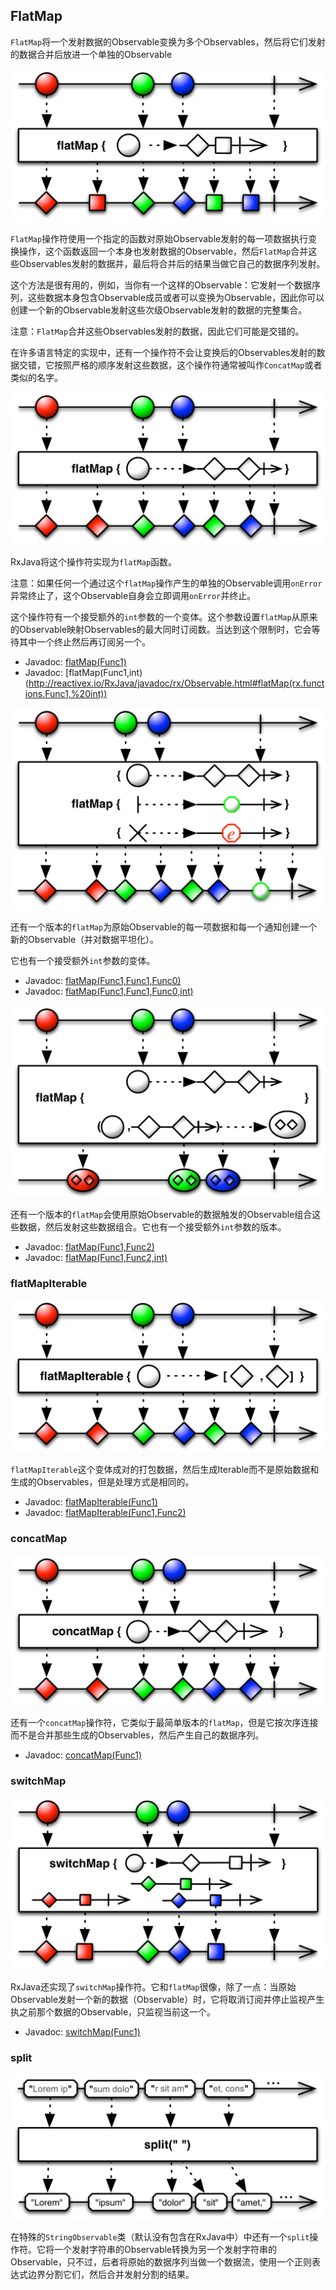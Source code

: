 

## FlatMap

`FlatMap`将一个发射数据的Observable变换为多个Observables，然后将它们发射的数据合并后放进一个单独的Observable

![flatMap](../images/operators/flatMap.png)

`FlatMap`操作符使用一个指定的函数对原始Observable发射的每一项数据执行变换操作，这个函数返回一个本身也发射数据的Observable，然后`FlatMap`合并这些Observables发射的数据并，最后将合并后的结果当做它自己的数据序列发射。

这个方法是很有用的，例如，当你有一个这样的Observable：它发射一个数据序列，这些数据本身包含Observable成员或者可以变换为Observable，因此你可以创建一个新的Observable发射这些次级Observable发射的数据的完整集合。

注意：`FlatMap`合并这些Observables发射的数据，因此它们可能是交错的。

在许多语言特定的实现中，还有一个操作符不会让变换后的Observables发射的数据交错，它按照严格的顺序发射这些数据，这个操作符通常被叫作`ConcatMap`或者类似的名字。

![mergeMap](../images/operators/mergeMap.png)

RxJava将这个操作符实现为`flatMap`函数。

注意：如果任何一个通过这个`flatMap`操作产生的单独的Observable调用`onError`异常终止了，这个Observable自身会立即调用`onError`并终止。

这个操作符有一个接受额外的`int`参数的一个变体。这个参数设置`flatMap`从原来的Observable映射Observables的最大同时订阅数。当达到这个限制时，它会等待其中一个终止然后再订阅另一个。

* Javadoc: [flatMap(Func1)](http://reactivex.io/RxJava/javadoc/rx/Observable.html#flatMap(rx.functions.Func1))
* Javadoc: [flatMap(Func1,int)(http://reactivex.io/RxJava/javadoc/rx/Observable.html#flatMap(rx.functions.Func1,%20int))

![mergeMap.nce](../images/operators/mergeMap.nce.png)

还有一个版本的`flatMap`为原始Observable的每一项数据和每一个通知创建一个新的Observable（并对数据平坦化）。

它也有一个接受额外`int`参数的变体。

* Javadoc: [flatMap(Func1,Func1,Func0)](http://reactivex.io/RxJava/javadoc/rx/Observable.html#flatMap(rx.functions.Func1,%20rx.functions.Func1,%20rx.functions.Func0))
* Javadoc: [flatMap(Func1,Func1,Func0,int)](http://reactivex.io/RxJava/javadoc/rx/Observable.html#flatMap(rx.functions.Func1,%20rx.functions.Func1,%20rx.functions.Func0,%20int))

![mergeMap.r](../images/operators/mergeMap.r.png)

还有一个版本的`flatMap`会使用原始Observable的数据触发的Observable组合这些数据，然后发射这些数据组合。它也有一个接受额外`int`参数的版本。

* Javadoc: [flatMap(Func1,Func2)](http://reactivex.io/RxJava/javadoc/rx/Observable.html#flatMap(rx.functions.Func1,%20rx.functions.Func2))
* Javadoc: [flatMap(Func1,Func2,int)](http://reactivex.io/RxJava/javadoc/rx/Observable.html#flatMap(rx.functions.Func1,%20rx.functions.Func2,%20int))

### flatMapIterable

![mergeMapIterable](../images/operators/mergeMapIterable.png)

`flatMapIterable`这个变体成对的打包数据，然后生成Iterable而不是原始数据和生成的Observables，但是处理方式是相同的。

* Javadoc: [flatMapIterable(Func1)](http://reactivex.io/RxJava/javadoc/rx/Observable.html#flatMapIterable(rx.functions.Func1))
* Javadoc: [flatMapIterable(Func1,Func2)](http://reactivex.io/RxJava/javadoc/rx/Observable.html#flatMapIterable(rx.functions.Func1,%20rx.functions.Func2))

### concatMap

![concatMap](../images/operators/concatMap.png)

还有一个`concatMap`操作符，它类似于最简单版本的`flatMap`，但是它按次序连接而不是合并那些生成的Observables，然后产生自己的数据序列。

* Javadoc: [concatMap(Func1)](http://reactivex.io/RxJava/javadoc/rx/Observable.html#concatMap(rx.functions.Func1))

### switchMap

![switchMap](../images/operators/switchMap.png)

RxJava还实现了`switchMap`操作符。它和`flatMap`很像，除了一点：当原始Observable发射一个新的数据（Observable）时，它将取消订阅并停止监视产生执之前那个数据的Observable，只监视当前这一个。

* Javadoc: [switchMap(Func1)](http://reactivex.io/RxJava/javadoc/rx/Observable.html#switchMap(rx.functions.Func1))

### split

![St.split](../images/operators/St.split.png)

在特殊的`StringObservable`类（默认没有包含在RxJava中）中还有一个`split`操作符。它将一个发射字符串的Observable转换为另一个发射字符串的Observable，只不过，后者将原始的数据序列当做一个数据流，使用一个正则表达式边界分割它们，然后合并发射分割的结果。
